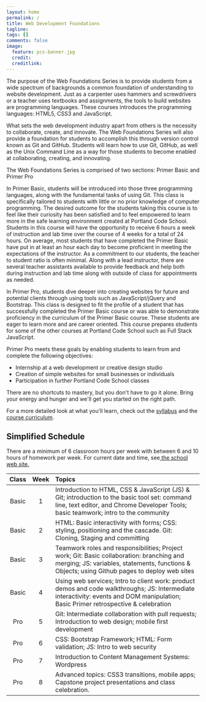 ```yaml
---
layout: home
permalink: /
title: Web Development Foundations
tagline: 
tags: []
comments: false
image:
  feature: pcs-banner.jpg
  credit: 
  creditlink: 
---
```



The purpose of the Web Foundations Series is to provide students from a wide spectrum of backgrounds a common foundation of understanding to website development.   Just as a carpenter uses hammers and screwdrivers or a teacher uses textbooks and assignments, the tools to build websites are programming languages.  These courses introduces the programming languages: HTML5, CSS3 and JavaScript.  

What sets the web development industry apart from others is the necessity to collaborate, create, and innovate.  The Web Foundations Series will also provide a foundation for students to accomplish this through version control known as Git and GitHub. Students will learn how to use Git, GitHub, as well as the Unix Command Line as a way for those students to become enabled at collaborating, creating, and innovating.

The Web Foundations Series is comprised of two sections: Primer Basic and Primer Pro

In Primer Basic, students will be introduced into those three programming languages, along with the fundamental tasks of using Git.  This class is specifically tailored to students with little or no prior knowledge of computer programming.  The desired outcome for the students taking this course is to feel like their curiosity has been satisfied and to feel empowered to learn more in the safe learning environment created at Portland Code School.  Students in this course will have the opportunity to receive 6 hours a week of instruction and lab time over the course of 4 weeks for a total of 24 hours.  On average, most students that have completed the Primer Basic have put in at least an hour each day to become proficient in meeting the expectations of the instructor.  As a commitment to our students, the teacher to student ratio is often minimal.  Along with a lead instructor, there are several teacher assistants available to provide feedback and help both during instruction and lab time along with outside of class for appointments as needed.

In Primer Pro, students dive deeper into creating websites for future and potential clients  through using tools such as JavaScript/jQuery and Bootstrap.  This class is designed to fit the profile of a student that has successfully completed the Primer Basic course or was able to demonstrate proficiency in the curriculum of the Primer Basic course.  These students are eager to learn more and are career oriented.  This course prepares students for some of the other courses at Portland Code School such as Full Stack JavaScript.

Primer Pro meets these goals by enabling students to learn from and complete  the following objectives:

* Internship at a web development or creative design studio
* Creation of simple websites for small businesses or individuals
* Participation in further Portland Code School classes
 

There are no shortcuts to mastery, but you don't have to go it alone. Bring your energy and hunger and we'll get you started on the right path.

For a more detailed look at what you'll learn, check out the [syllabus](syllabus) and the [course curriculum](course).


Simplified Schedule
-------------------
There are a minimum of 6 classroom hours per week with between 6 and 10 hours of homework per week. For current date and time, see[ the school web site.](http://www.portlandcodeschool.com/webdevelopmentprimer/ "Link to web foundation series pages on main school web site")

| Class | Week | Topics                                                                                                                                                                                           |
|:---------:|:----:|:--------------------------------------------------------------------------------|
|    Basic |   1  | Introduction to HTML, CSS & JavaScript (JS) & Git; introduction to the basic tool set: command line, text editor, and Chrome Developer Tools; basic teamwork; intro to the community |
|    Basic |   2  | HTML: Basic interactivity with forms; CSS: styling, positioning and the cascade. Git: Cloning, Staging and committing |
|    Basic |   3  | Teamwork roles and responsibilities; Project work; Git: Basic collaboration: branching and merging; JS: variables, statements, functions & Objects; using Github pages to deploy web sites                                                      |
|    Basic |   4  | Using web services; Intro to client work: product demos and code walkthroughs; JS: Intermediate interactivity: events and DOM manipulation; Basic Primer retrospective & celebration |                                                                                             |
| Pro |   5  | Git: Intermediate collaboration with pull requests; Introduction to web design; mobile first development |
| Pro |   6  | CSS: Bootstrap Framework; HTML: Form validation; JS: Intro to web security|
| Pro |   7  | Introduction to Content Management Systems: Wordpress|
| Pro |   8  | Advanced topics: CSS3 transitions, mobile apps; Capstone project presentations and class celebration. |


